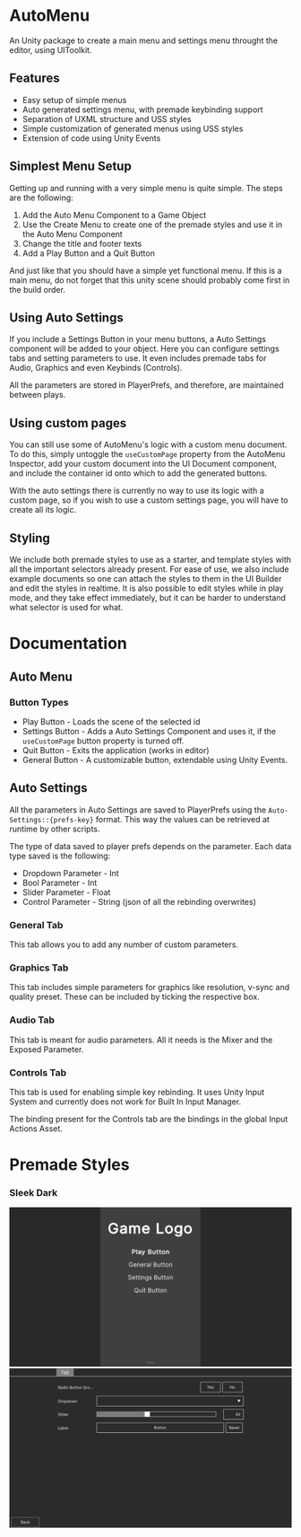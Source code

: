 # AutoMenu
An Unity package to create a main menu and settings menu throught the editor, using UIToolkit.

## Features
- Easy setup of simple menus
- Auto generated settings menu, with premade keybinding support
- Separation of UXML structure and USS styles
- Simple customization of generated menus using USS styles
- Extension of code using Unity Events

## Simplest Menu Setup
Getting up and running with a very simple menu is quite simple. The steps are the following:
1. Add the Auto Menu Component to a Game Object
2. Use the Create Menu to create one of the premade styles and use it in the Auto Menu Component
3. Change the title and footer texts
4. Add a Play Button and a Quit Button

And just like that you should have a simple yet functional menu. If this is a main menu, do not forget that this unity scene should probably come first in the build order.

## Using Auto Settings
If you include a Settings Button in your menu buttons, a Auto Settings component will be added to your object. Here you can configure settings tabs and setting parameters to use. It even includes premade tabs for Audio, Graphics and even Keybinds (Controls).

All the parameters are stored in PlayerPrefs, and therefore, are maintained between plays.

## Using custom pages
You can still use some of AutoMenu's logic with a custom menu document. To do this, simply untoggle the `useCustomPage` property from the AutoMenu Inspector, add your custom document into the UI Document component, and include the container id onto which to add the generated buttons.

With the auto settings there is currently no way to use its logic with a custom page, so if you wish to use a custom settings page, you will have to create all its logic.

## Styling
We include both premade styles to use as a starter, and template styles with all the important selectors already present. For ease of use, we also include example documents so one can attach the styles to them in the UI Builder and edit the styles in realtime.
It is also possible to edit styles while in play mode, and they take effect immediately, but it can be harder to understand what selector is used for what.

# Documentation
## Auto Menu
### Button Types
- Play Button - Loads the scene of the selected id
- Settings Button - Adds a Auto Settings Component and uses it, if the `useCustomPage` button property is turned off.
- Quit Button - Exits the application (works in editor)
- General Button - A customizable button, extendable using Unity Events.
## Auto Settings
All the parameters in Auto Settings are saved to PlayerPrefs using the  `Auto-Settings::{prefs-key}` format. This way the values can be retrieved at runtime by other scripts.

The type of data saved to player prefs depends on the parameter. Each data type saved is the following:
- Dropdown Parameter - Int
- Bool Parameter - Int
- Slider Parameter - Float
- Control Parameter - String (json of all the rebinding overwrites)

### General Tab
This tab allows you to add any number of custom parameters.

### Graphics Tab
This tab includes simple parameters for graphics like resolution, v-sync and quality preset. These can be included by ticking the respective box.

### Audio Tab
This tab is meant for audio parameters. All it needs is the Mixer and the Exposed Parameter.

### Controls Tab
This tab is used for enabling simple key rebinding. It uses Unity Input System and currently does not work for Built In Input Manager.

The binding present for the Controls tab are the bindings in the global Input Actions Asset.

# Premade Styles
### Sleek Dark
![AutoMenu - Sleek Dark](./GitFiles/AutoMenu-SleekDark.png)
![AutoSettings - Sleek Dark](./GitFiles/AutoSettings-SleekDark.png)
